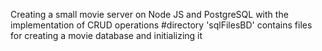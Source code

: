 Сreating a small movie server on Node JS and PostgreSQL with the implementation of CRUD operations
#directory 'sqlFilesBD' contains files for creating a movie database and initializing it